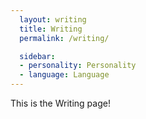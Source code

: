 ```yaml
---
  layout: writing
  title: Writing
  permalink: /writing/

  sidebar:
  - personality: Personality
  - language: Language
---
```


This is the Writing page!
